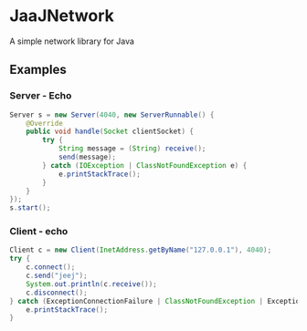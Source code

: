 # JaaJNetwork

A simple network library for Java

## Examples

### Server - Echo

```java
Server s = new Server(4040, new ServerRunnable() {
    @Override
    public void handle(Socket clientSocket) {
        try {
            String message = (String) receive();
            send(message);
        } catch (IOException | ClassNotFoundException e) {
            e.printStackTrace();
        }
    }
});
s.start();
```

### Client - echo
```java
Client c = new Client(InetAddress.getByName("127.0.0.1"), 4040);
try {
    c.connect();
    c.send("jeej");
    System.out.println(c.receive());
    c.disconnect();
} catch (ExceptionConnectionFailure | ClassNotFoundException | ExceptionCannotDisconnect e) {
    e.printStackTrace();
}
```

